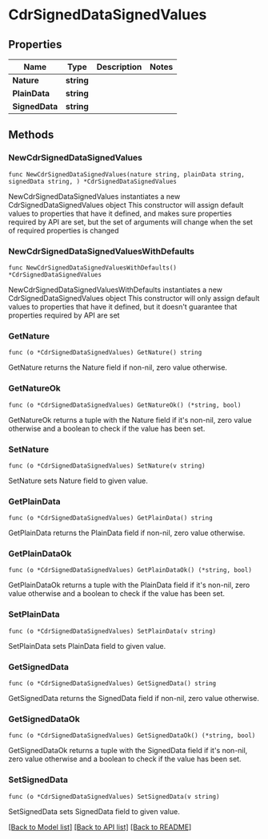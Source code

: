 # CdrSignedDataSignedValues

## Properties

Name | Type | Description | Notes
------------ | ------------- | ------------- | -------------
**Nature** | **string** |  | 
**PlainData** | **string** |  | 
**SignedData** | **string** |  | 

## Methods

### NewCdrSignedDataSignedValues

`func NewCdrSignedDataSignedValues(nature string, plainData string, signedData string, ) *CdrSignedDataSignedValues`

NewCdrSignedDataSignedValues instantiates a new CdrSignedDataSignedValues object
This constructor will assign default values to properties that have it defined,
and makes sure properties required by API are set, but the set of arguments
will change when the set of required properties is changed

### NewCdrSignedDataSignedValuesWithDefaults

`func NewCdrSignedDataSignedValuesWithDefaults() *CdrSignedDataSignedValues`

NewCdrSignedDataSignedValuesWithDefaults instantiates a new CdrSignedDataSignedValues object
This constructor will only assign default values to properties that have it defined,
but it doesn't guarantee that properties required by API are set

### GetNature

`func (o *CdrSignedDataSignedValues) GetNature() string`

GetNature returns the Nature field if non-nil, zero value otherwise.

### GetNatureOk

`func (o *CdrSignedDataSignedValues) GetNatureOk() (*string, bool)`

GetNatureOk returns a tuple with the Nature field if it's non-nil, zero value otherwise
and a boolean to check if the value has been set.

### SetNature

`func (o *CdrSignedDataSignedValues) SetNature(v string)`

SetNature sets Nature field to given value.


### GetPlainData

`func (o *CdrSignedDataSignedValues) GetPlainData() string`

GetPlainData returns the PlainData field if non-nil, zero value otherwise.

### GetPlainDataOk

`func (o *CdrSignedDataSignedValues) GetPlainDataOk() (*string, bool)`

GetPlainDataOk returns a tuple with the PlainData field if it's non-nil, zero value otherwise
and a boolean to check if the value has been set.

### SetPlainData

`func (o *CdrSignedDataSignedValues) SetPlainData(v string)`

SetPlainData sets PlainData field to given value.


### GetSignedData

`func (o *CdrSignedDataSignedValues) GetSignedData() string`

GetSignedData returns the SignedData field if non-nil, zero value otherwise.

### GetSignedDataOk

`func (o *CdrSignedDataSignedValues) GetSignedDataOk() (*string, bool)`

GetSignedDataOk returns a tuple with the SignedData field if it's non-nil, zero value otherwise
and a boolean to check if the value has been set.

### SetSignedData

`func (o *CdrSignedDataSignedValues) SetSignedData(v string)`

SetSignedData sets SignedData field to given value.



[[Back to Model list]](../README.md#documentation-for-models) [[Back to API list]](../README.md#documentation-for-api-endpoints) [[Back to README]](../README.md)


